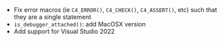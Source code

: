 - Fix error macros (ie `C4_ERROR()`, `C4_CHECK()`, `C4_ASSERT()`, etc) such that they are a single statement
- `is_debugger_attached()`: add MacOSX version
- Add support for Visual Studio 2022
